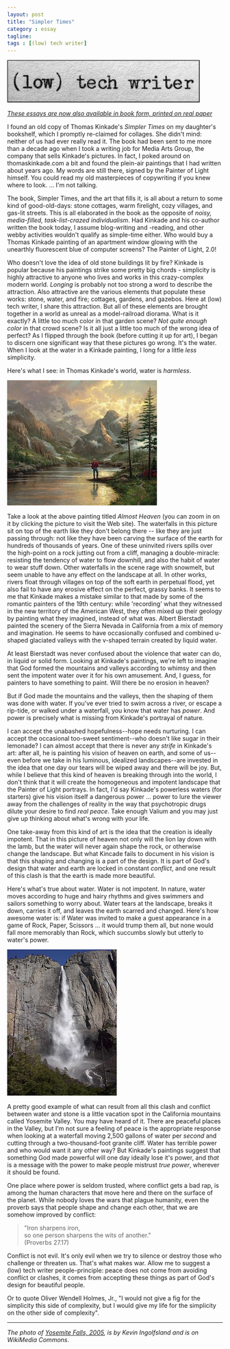 ```yaml
---
layout: post
title: "Simpler Times"
category : essay
tagline:
tags : [(low) tech writer]
---
```

[![low tech writer](/assets/ltw/header14.jpg)](http://bit.ly/lowtechwriter)

*[These essays are now also available in book form, printed on real paper](http://bit.ly/lowtechwriter)*
&nbsp;


I found an old copy of Thomas Kinkade's *Simpler Times* on my daughter's bookshelf, which I promptly re-claimed for collages. She didn't mind: neither of us had ever really read it. The book had been sent to me more than a decade ago when I took a writing job for Media Arts Group, the company that sells Kinkade's pictures. In fact, I poked around on thomaskinkade.com a bit and found the plein-air paintings that I had written about years ago. My words are still there, signed by the Painter of Light himself. You could read my old masterpieces of copywriting if you knew where to look. ... I'm not talking. 
 
The book, Simpler Times, and the art that fills it, is all about a return to some kind of good-old-days: stone cottages, warm firelight, cozy villages, and gas-lit streets. This is all elaborated in the book as the opposite of *noisy, media-filled, task-list-crazed individualism*. Had Kinkade and his co-author written the book today, I assume blog-writing and -reading, and other webby activities wouldn't qualify as simple-time either. Who would buy a Thomas Kinkade painting of an apartment window glowing with the unearthly fluorescent blue of computer screens? The Painter of Light, 2.0! 
 
Who doesn't love the idea of old stone buildings lit by fire? Kinkade is popular because his paintings strike some pretty big chords - simplicity is highly attractive to anyone who lives and works in this crazy-complex modern world. *Longing* is probably not too strong a word to describe the attraction. Also attractive are the various elements that populate these works: stone, water, and fire; cottages, gardens, and gazebos. Here at (low) tech writer, I share this attraction. But all of these elements are brought together in a world as unreal as a model-railroad diorama. What is it exactly? A little too much color in that garden scene? *Not quite enough color* in that crowd scene? Is it all just a little too much of the wrong idea of perfect? As I flipped through the book (before cutting it up for art), I began to discern one significant way that these pictures go wrong. It's the water. When I look at the water in a Kinkade painting, I long for a little *less* simplicity. 
 
Here's what I see: in Thomas Kinkade's world, water is *harmless*.  
 
 
[![Kinkade](/assets/ltw/almostheaven.jpg)](http://www.thomaskinkade.com/magi/servlet/com.asucon.ebiz.catalog.web.tk.CatalogServlet?catalogAction=Product&productId=202022)

 
Take a look at the above painting titled *Almost Heaven* (you can zoom in on it by clicking the picture to visit the Web site). The waterfalls in this picture sit on top of the earth like they don't belong there -- like they are just passing through: not like they have been carving the surface of the earth for hundreds of thousands of years. One of these uninvited rivers spills over the high-point on a rock jutting out from a cliff, managing a double-miracle: resisting the tendency of water to flow downhill, and also the habit of water to wear stuff down. Other waterfalls in the scene rage with snowmelt, but seem unable to have any effect on the landscape at all. In other works, rivers float through villages on top of the soft earth in perpetual flood, yet also fail to have any erosive effect on the perfect, grassy banks. It seems to me that Kinkade makes a mistake similar to that made by some of the romantic painters of the 19th century: while 'recording' what they witnessed in the new territory of the American West, they often mixed up their geology by painting what they imagined, instead of what was. Albert Bierstadt painted the scenery of the Sierra Nevada in California from a mix of memory and imagination. He seems to have occasionally confused and combined u-shaped glaciated valleys with the v-shaped terrain created by liquid water.  
 
At least Bierstadt was never confused about the violence that water can do, in liquid or solid form. Looking at Kinkade's paintings, we're left to imagine that God formed the mountains and valleys according to whimsy and then sent the impotent water over it for his own amusement. And, I guess, for painters to have something to paint. Will there be no erosion in heaven? 
 
But if God made the mountains and the valleys, then the shaping of them was done with water. If you've ever tried to swim across a river, or escape a rip-tide, or walked under a waterfall, you know that water has *power*. And power is precisely what is missing from Kinkade's portrayal of nature. 
 
I can accept the unabashed hopefulness--hope needs nurturing. I can accept the occasional too-sweet sentiment--who doesn't like sugar in their lemonade? I can almost accept that there is never any *strife* in Kinkade's art: after all, he is painting his vision of heaven on earth, and some of us--even before we take in his luminous, idealized landscapes--are invested in the idea that one day our tears will be wiped away and there will be joy. But, while I believe that this kind of heaven is breaking through into the world, I don't think that it will create the homogeneous and impotent landscape that the Painter of Light portrays. In fact, I'd say Kinkade's powerless waters (for starters) give his vision itself a dangerous power ... power to lure the viewer away from the challenges of reality in the way that psychotropic drugs dilute your desire to find *real peace*. Take enough Valium and you may just give up thinking about what's wrong with your life. 
 
One take-away from this kind of art is the idea that the creation is ideally impotent. That in this picture of heaven not only will the lion lay down with the lamb, but the water will never again shape the rock, or otherwise change the landscape. But what Kincade fails to document in his vision is that this shaping and changing is a part of the design. It is part of God's design that water and earth are locked in constant *conflict*, and one result of this clash is that the earth is made more beautiful. 
 
Here's what's true about water. Water is not impotent. In nature, water moves according to huge and hairy rhythms and gives swimmers and sailors something to worry about. Water tears at the landscape, breaks it down, carries it off, and leaves the earth scarred and changed. Here's how awesome water is: if Water was invited to make a guest appearance in a game of Rock, Paper, Scissors ... it would trump them all, but none would fall more memorably than Rock, which succumbs slowly but utterly to water's power.   
 
![Yosemite](/assets/ltw/256px-Yosemite_Falls_2005.jpg)
 
A pretty good example of what can result from all this clash and conflict between water and stone is a little vacation spot in the California mountains called Yosemite Valley. You may have heard of it. There are peaceful places in the Valley, but I'm not sure a feeling of peace is the appropriate response when looking at a waterfall moving 2,500 gallons of water per *second* and cutting through a two-thousand-foot granite cliff. Water has terrible power and who would want it any other way? But Kinkade's paintings suggest that something God made powerful will one day ideally lose it's power, and *that* is a message with the power to make people mistrust *true power*, wherever it should be found. 
 
One place where power is seldom trusted, where conflict gets a bad rap, is among the human characters that move here and there on the surface of the planet. While nobody loves the wars that plague humanity, even the proverb says that people shape and change each other, that we are somehow improved by conflict:  

> "Iron sharpens iron,  
> so one person sharpens the wits of another."  
> (Proverbs 27.17)

Conflict is not evil. It's only evil when we try to silence or destroy those who challenge or threaten us. That's what makes war. Allow me to suggest a (low) tech writer people-principle: peace does not come from avoiding conflict or clashes, it comes from accepting these things as part of God's design for beautiful people.  
 
Or to quote Oliver Wendell Holmes, Jr., "I would not give a fig for the simplicity this side of complexity, but I would give my life for the simplicity on the other side of complexity". 
 
----- 
 
*The photo of <a href="http://commons.wikimedia.org/wiki/File:Yosemite_Falls_2005.jpg">Yosemite Falls, 2005</a>, is by Kevin Ingolfsland and is on WikiMedia Commons*.

